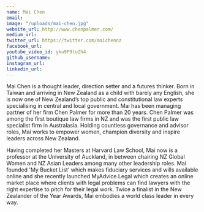 ```yaml
---
name: Mai Chen
email: 
image: "/uploads/mai-chen.jpg"
website_url: http://www.chenpalmer.com/
medium_url: 
twitter_url: https://twitter.com/maichennz
facebook_url: 
youtube_video_id: yku9P9luZh4
github_username: 
instagram_url: 
linkedin_url: 
---
```


Mai Chen is a thought leader, direction setter and a futures thinker. Born in Taiwan and arriving in New Zealand as a child with barely any English, she is now one of New Zealand’s top public and constitutional law experts specialising in central and local government. Mai has been managing partner of her firm Chen Palmer for more than 20 years. Chen Palmer was among the first boutique law firms in NZ and was the first public law specialist firm in Australasia. Holding countless governance and advisor roles, Mai works to empower women, champion diversity and inspire leaders across New Zealand.

Having completed her Masters at Harvard Law School, Mai now is a professor at the University of Auckland, in between chairing NZ Global Women and NZ Asian Leaders among many other leadership roles. Mai founded 'My Bucket List' which makes fiduciary services and wills available online and she recently launched MyAdvice.Legal which creates an online market place where clients with legal problems can find lawyers with the right expertise to pitch for their legal work. Twice a finalist in the New Zealander of the Year Awards, Mai embodies a world class leader in every way.
